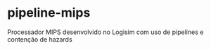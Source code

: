 # pipeline-mips
Processador MIPS desenvolvido no Logisim com uso de pipelines e contenção de hazards
